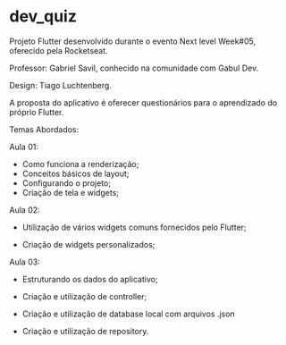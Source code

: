 # dev_quiz

Projeto Flutter desenvolvido durante o evento Next level Week#05, oferecido pela Rocketseat.

Professor: Gabriel Savil, conhecido na comunidade com Gabul Dev.

Design: Tiago Luchtenberg.

A proposta do aplicativo é oferecer questionários para o aprendizado do próprio Flutter. 

Temas Abordados:

Aula 01:

- Como funciona a renderização;
- Conceitos básicos de layout;
- Configurando o projeto;
- Criação de tela e widgets;

Aula 02:

- Utilização de vários widgets comuns fornecidos pelo Flutter;

- Criação de widgets personalizados;

Aula 03:

- Estruturando os dados do aplicativo;

- Criação e utilização de controller;

- Criação e utilização de database local com arquivos .json

- Criação e utilização de repository.